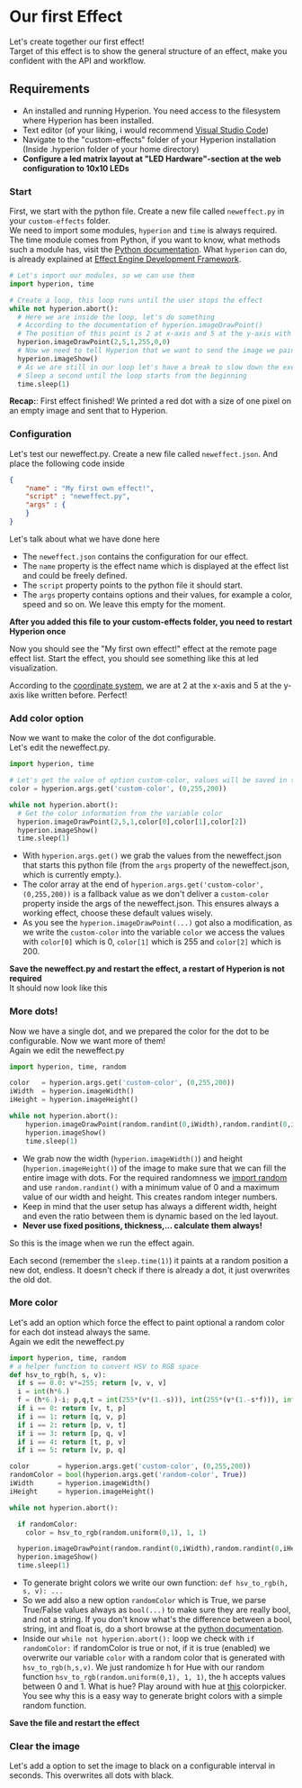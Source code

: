 # Our first Effect
Let's create together our first effect! \
Target of this effect is to show the general structure of an effect, make you confident with the API and workflow.

## Requirements 
  * An installed and running Hyperion. You need access to the filesystem where Hyperion has been installed.
  * Text editor (of your liking, i would recommend [Visual Studio Code](https://code.visualstudio.com/))
  * Navigate to the "custom-effects" folder of your Hyperion installation (Inside .hyperion folder of your home directory)
  * **Configure a led matrix layout at "LED Hardware"-section at the web configuration to 10x10 LEDs**

### Start
First, we start with the python file. Create a new file called `neweffect.py` in your `custom-effects` folder. \
We need to import some modules, `hyperion` and `time` is always required. The time module comes from Python, if you want to know, what methods such a module has, visit the [Python documentation](https://docs.python.org/3.5/library/). What `hyperion` can do, is already explained at [Effect Engine Development Framework](/effects/Functions.md).

``` python
# Let's import our modules, so we can use them
import hyperion, time

# Create a loop, this loop runs until the user stops the effect
while not hyperion.abort():
  # Here we are inside the loop, let's do something
  # According to the documentation of hyperion.imageDrawPoint()
  # The position of this point is 2 at x-axis and 5 at the y-axis with a thickness of 1 pixel and color red 
  hyperion.imageDrawPoint(2,5,1,255,0,0)
  # Now we need to tell Hyperion that we want to send the image we painted
  hyperion.imageShow()
  # As we are still in our loop let's have a break to slow down the execution. We should never waste CPU power :)
  # Sleep a second until the loop starts from the beginning
  time.sleep(1)
```
**Recap:**: First effect finished! We printed a red dot with a size of one pixel on an empty image and sent that to Hyperion.

### Configuration
Let's test our neweffect.py. Create a new file called `neweffect.json`. And place the following code inside
``` json
{
	"name" : "My first own effect!",
	"script" : "neweffect.py",
	"args" : {
	}
}
```
Let's talk about what we have done here
 - The `neweffect.json` contains the configuration for our effect.
 - The `name` property is the effect name which is displayed at the effect list and could be freely defined.
 - The `script` property points to the python file it should start.
 - The `args` property contains options and their values, for example a color, speed and so on. We leave this empty for the moment.

**After you added this file to your custom-effects folder, you need to restart Hyperion once**

Now you should see the "My first own effect!" effect at the remote page effect list. Start the effect, you should see something like this at led visualization.
<ImageWrap src="/images/en/owneff_1.jpg" alt="Custom Hyperion Effect" />

According to the [coordinate system](https://doc.qt.io/qt-5/coordsys.html#rendering), we are at 2 at the x-axis and 5 at the y-axis like written before. Perfect!

### Add color option
Now we want to make the color of the dot configurable. \
Let's edit the neweffect.py.

``` python
import hyperion, time

# Let's get the value of option custom-color, values will be saved in the color variable
color = hyperion.args.get('custom-color', (0,255,200))

while not hyperion.abort():
  # Get the color information from the variable color
  hyperion.imageDrawPoint(2,5,1,color[0],color[1],color[2])
  hyperion.imageShow()
  time.sleep(1)
```
  * With `hyperion.args.get()` we grab the values from the neweffect.json that starts this python file (from the `args` property of the neweffect.json, which is currently empty.).
  * The color array at the end of `hyperion.args.get('custom-color', (0,255,200))` is a fallback value as we don't deliver a `custom-color` property inside the args of the neweffect.json. This ensures always a working effect, choose these default values wisely.
  * As you see the `hyperion.imageDrawPoint(...)` got also a modification, as we write the `custom-color` into the variable `color` we access the values with `color[0]` which is 0, `color[1]` which is 255 and `color[2]` which is 200.
  
**Save the neweffect.py and restart the effect, a restart of Hyperion is not required** \
It should now look like this
<ImageWrap src="/images/en/owneff_2.jpg" alt="Custom Hyperion Effect with cyan color" />

### More dots!
Now we have a single dot, and we prepared the color for the dot to be configurable. Now we want more of them! \
Again we edit the neweffect.py
``` python
import hyperion, time, random

color   = hyperion.args.get('custom-color', (0,255,200))
iWidth  = hyperion.imageWidth()
iHeight = hyperion.imageHeight()

while not hyperion.abort():
    hyperion.imageDrawPoint(random.randint(0,iWidth),random.randint(0,iHeight),1,color[0],color[1],color[2])
    hyperion.imageShow()
    time.sleep(1)
```
  * We grab now the width (`hyperion.imageWidth()`) and height (`hyperion.imageHeight()`) of the image to make sure that we can fill the entire image with dots. For the required randomness we [import random](https://docs.python.org/3.5/library/random.html) and use `random.randint()` with a minimum value of 0 and a maximum value of our width and height. This creates random integer numbers.
  * Keep in mind that the user setup has always a different width, height and even the ratio between them is dynamic based on the led layout.
  * **Never use fixed positions, thickness,... calculate them always!**
 
So this is the image when we run the effect again.
<ImageWrap src="/images/en/owneff_3.gif" alt="Custom Hyperion Effect with random dots" />

Each second (remember the `sleep.time(1)`) it paints at a random position a new dot, endless. It doesn't check if there is already a dot, it just overwrites the old dot.

### More color
Let's add an option which force the effect to paint optional a random color for each dot instead always the same. \
Again we edit the neweffect.py
``` python
import hyperion, time, random
# a helper function to convert HSV to RGB space
def hsv_to_rgb(h, s, v):
  if s == 0.0: v*=255; return [v, v, v]
  i = int(h*6.)
  f = (h*6.)-i; p,q,t = int(255*(v*(1.-s))), int(255*(v*(1.-s*f))), int(255*(v*(1.-s*(1.-f)))); v*=255; i%=6
  if i == 0: return [v, t, p]
  if i == 1: return [q, v, p]
  if i == 2: return [p, v, t]
  if i == 3: return [p, q, v]
  if i == 4: return [t, p, v]
  if i == 5: return [v, p, q]

color       = hyperion.args.get('custom-color', (0,255,200))
randomColor = bool(hyperion.args.get('random-color', True))
iWidth      = hyperion.imageWidth()
iHeight     = hyperion.imageHeight()

while not hyperion.abort():

  if randomColor:
    color = hsv_to_rgb(random.uniform(0,1), 1, 1)

  hyperion.imageDrawPoint(random.randint(0,iWidth),random.randint(0,iHeight),1,color[0],color[1],color[2])
  hyperion.imageShow()
  time.sleep(1)
```
  * To generate bright colors we write our own function: `def hsv_to_rgb(h, s, v): ...`
  * So we add also a new option `randomColor` which is True, we parse True/False values always as `bool(...)` to make sure they are really bool, and not a string. If you don't know what's the difference between a bool, string, int and float is, do a short browse at the [python documentation](https://docs.python.org/3.5/library/stdtypes.html).
  * Inside our `while not hyperion.abort():` loop we check with `if randomColor:` if randomColor is true or not, if it is true (enabled) we overwrite our variable `color` with a random color that is generated with `hsv_to_rgb(h,s,v)`. We just randomize h for Hue with our random function `hsv_to_rgb(random.uniform(0,1), 1, 1)`, the h accepts values between 0 and 1. What is hue? Play around with hue at [this](https://www.w3schools.com/colors/colors_hsl.asp) colorpicker. You see why this is a easy way to generate bright colors with a simple random function.

**Save the file and restart the effect**
<ImageWrap src="/images/en/owneff_4.gif" alt="Custom Hyperion Effect with random dots and color" />

### Clear the image
Let's add a option to set the image to black on a configurable interval in seconds. This overwrites all dots with black.
